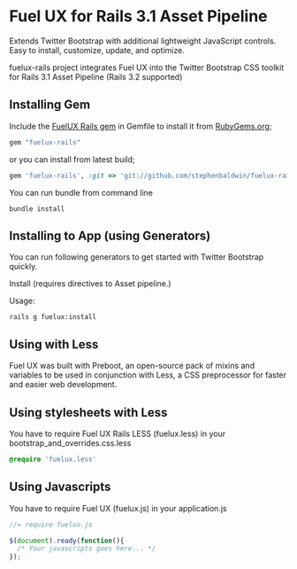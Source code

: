 # Fuel UX for Rails 3.1 Asset Pipeline
Extends Twitter Bootstrap with additional lightweight JavaScript controls. Easy to install, customize, update, and optimize. 

fuelux-rails project integrates Fuel UX into the Twitter Bootstrap CSS toolkit for Rails 3.1 Asset Pipeline (Rails 3.2 supported)

## Installing Gem

Include the [FuelUX Rails gem](http://rubygems.org/gems/fuelux-rails) in Gemfile to install it from [RubyGems.org](http://rubygems.org);

```ruby
gem "fuelux-rails"
```

or you can install from latest build;

```ruby
gem 'fuelux-rails', :git => 'git://github.com/stephenbaldwin/fuelux-rails.git'
```

You can run bundle from command line

    bundle install


## Installing to App (using Generators)

You can run following generators to get started with Twitter Bootstrap quickly.


Install (requires directives to Asset pipeline.)


Usage:

    rails g fuelux:install

## Using with Less

Fuel UX was built with Preboot, an open-source pack of mixins and variables to be used in conjunction with Less, a CSS preprocessor for faster and easier web development.

## Using stylesheets with Less

You have to require Fuel UX Rails LESS (fuelux.less) in your bootstrap_and_overrides.css.less

```css
@require 'fuelux.less'
```

## Using Javascripts

You have to require Fuel UX (fuelux.js) in your application.js

```js
//= require fuelux.js

$(document).ready(function(){
  /* Your javascripts goes here... */
});
```
